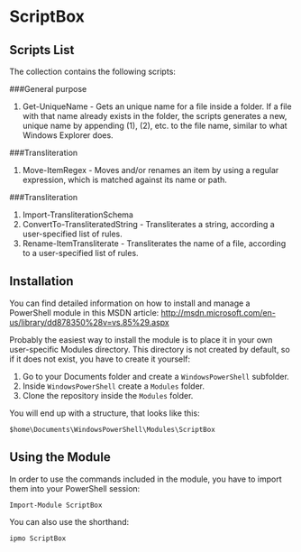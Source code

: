 ScriptBox
=========

Scripts List
---------
The collection contains the following scripts:

###General purpose
1. Get-UniqueName - Gets an unique name for a file inside a folder. If a file with that name already exists in the folder, the scripts generates a new, unique name by appending (1), (2), etc. to the file name, similar to what Windows Explorer does.

###Transliteration
1. Move-ItemRegex - Moves and/or renames an item by using a regular expression, which is matched against its name or path.

###Transliteration
1. Import-TransliterationSchema
2. ConvertTo-TransliteratedString - Transliterates a string, according a user-specified list of rules.
3. Rename-ItemTransliterate - Transliterates the name of a file, according to a user-specified list of rules.


Installation
---------
You can find detailed information on how to install and manage a PowerShell module in this MSDN article:
http://msdn.microsoft.com/en-us/library/dd878350%28v=vs.85%29.aspx

Probably the easiest way to install the module is to place it in your own user-specific Modules directory. This directory is not created by default, so if it does not exist, you have to create it yourself:

1. Go to your Documents folder and create a `WindowsPowerShell` subfolder.
2. Inside `WindowsPowerShell` create a `Modules` folder.
3. Clone the repository inside the `Modules` folder.

You will end up with a structure, that looks like this:

```
$home\Documents\WindowsPowerShell\Modules\ScriptBox
```

Using the Module
---------

In order to use the commands included in the module, you have to import them into your PowerShell session:

```
Import-Module ScriptBox
```

You can also use the shorthand:
```
ipmo ScriptBox
```

